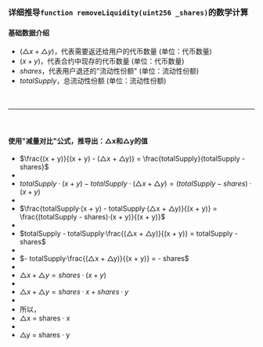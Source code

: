 
### 详细推导```function removeLiquidity(uint256 _shares)```的数学计算
#### 基础数据介绍
- $(△x + △y)$，代表需要返还给用户的代币数量 (单位：代币数量)
- $(x + y)$，代表合约中现存的代币数量 (单位：代币数量)
- $shares$，代表用户退还的"流动性份额" (单位：流动性份额)
- $totalSupply$，总流动性份额 (单位：流动性份额)

　

-------------------------------------------------------------------------------

　

#### 使用"减量对比"公式，推导出：△x和△y的值
- $\frac{(x + y)}{(x + y) - (△x + △y)} = \frac{totalSupply}{totalSupply - shares}$
-
- $totalSupply · (x + y) - totalSupply · (△x + △y) = (totalSupply - shares) · (x + y)$
-
- $\frac{totalSupply·(x + y) - totalSupply·(△x + △y)}{(x + y)} = \frac{(totalSupply - shares)·(x + y)}{(x + y)}$
-
- $totalSupply - totalSupply·\frac{(△x + △y)}{(x + y)} = totalSupply - shares$
-
- $- totalSupply·\frac{(△x + △y)}{(x + y)} = - shares$
-
- $△x + △y = shares · (x + y)$
-
- $△x + △y = shares · x + shares · y$
-
- 所以，
- △x = shares · x
-
- △y = shares · y